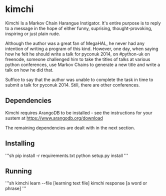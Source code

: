 # kimchi

Kimchi Is a Markov Chain Harangue Instigator. It's entire purpose is to reply
to a message in the hope of either funny, suprising, thought-provoking,
inspiring or just plain rude.

Although the author was a great fan of MegaHAL, he never had any intention of
writing a program of this kind. However, one day, when saying how he felt he
should write a talk for pyconuk 2014, on #python-uk on freenode, someone
challenged him to take the titles of talks at various python conferences, use
Markov Chains to generate a new title and write a talk on how he did that.

Suffice to say that the author was unable to complete the task in time to
submit a talk for pyconuk 2014. Still, there are other conferences.

## Dependencies

Kimchi requires ArangoDB to be installed - see the instructions for your sustem
at https://www.arangodb.org/download

The remaining dependencies are dealt with in the next section.

## Installing

'''sh
pip install -r requirements.txt
python setup.py install
'''

## Running

'''sh
kimchi learn --file [learning text file]
kimchi response [a word or phrase]
'''
